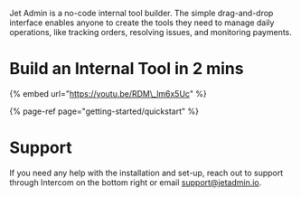 Jet Admin is a no-code internal tool builder. The simple drag-and-drop interface enables anyone to create the tools they need to manage daily operations, like tracking orders, resolving issues, and monitoring payments. 

# Build an Internal Tool in 2 mins

{% embed url="https://youtu.be/RDM\_lm6x5Uc" %}

{% page-ref page="getting-started/quickstart" %}

# Support

If you need any help with the installation and set-up, reach out to support through Intercom on the bottom right or email [support@jetadmin.io](mailto:support@jetadmin.io).

